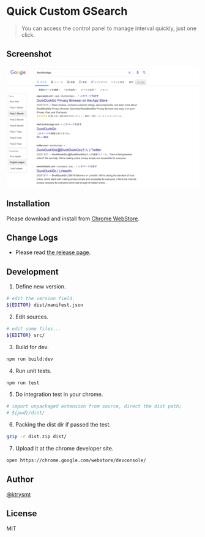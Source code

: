 # Quick Custom GSearch

> You can access the control panel to manage interval quickly, just one click.

## Screenshot

![Screenshot1](./capture.png)

## Installation

Please download and install from [Chrome WebStore](https://chrome.google.com/webstore/detail/quick-custom-gsearch/dcdmfmmmmpjgfaffnaokjpifnihmhaon?utm_source=chrome-app-launcher-info-dialog).

## Change Logs

- Please read [the release page](https://github.com/ktrysmt/quick-custom-gsearch/releases).

## Development

1. Define new version.

```sh
# edit the version field.
${EDITOR} dist/manifest.json
```

2. Edit sources.

```sh
# edit some files...
${EDITOR} src/
```

3. Build for dev.

```sh
npm run build:dev
```

4. Run unit tests.

```sh
npm run test
```

5. Do integration test in your chrome.

```sh
# import unpackaged extension from source, direct the dist path;
# ${pwd}/dist/
```

6. Packing the dist dir if passed the test.

```sh
gzip -r dist.zip dist/
```

7. Upload it at the chrome developer site.

```sh
open https://chrome.google.com/webstore/devconsole/
```


## Author

[@ktrysmt](https://github.com/ktrysmt)

## License

MIT
